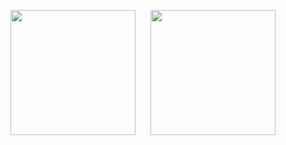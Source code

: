 <p align="center">
  <img src="https://jenyus.web.app/static/e4d3b7f1e9b711a515f3eefd0fc01555/a79d3/nestjs.png" width="200" style="margin-right: 20px;" />
  <img src="https://th.bing.com/th/id/R.e1299d2b8c90e1de3bd83eb6522c4acb?rik=1DcQFBqX8mC%2bwA&pid=ImgRaw&r=0" width="200" />
</p>
